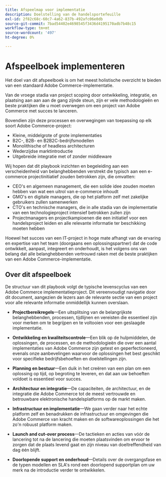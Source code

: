 ```yaml
---
title: Afspeelmap voor implementatie
description: Doelstelling van de handelsportefeuille
exl-id: 2f82c68c-60c7-4a62-837b-492afc06e0db
source-git-commit: 7bad54402e4698545f3436d4195170adb7b48c15
workflow-type: tm+mt
source-wordcount: '497'
ht-degree: 0%

---
```


# Afspeelboek implementeren

Het doel van dit afspeelboek is om het meest holistische overzicht te bieden van een standaard Adobe Commerce-implementatie.

Van de vroege stadia van project scoping door ontwikkeling, integratie, en plaatsing aan aan aan de gang zijnde steun, zijn er vele methodologieën en beste praktijken die u moet overwegen om een project van Adobe Commerce met succes te lanceren.

Bovendien zijn deze processen en overwegingen van toepassing op elk soort Adobe Commerce-project:

- Kleine, middelgrote of grote implementaties
- B2C-, B2B- en B2B2C-bedrijfsmodellen
- Monolithische of headless architecturen
- Wederzijdse marktintroductie
- Uitgebreide integratie met of zonder middleware

Wij hopen dat dit playbook inzichten en begeleiding aan een verscheidenheid van belanghebbenden verstrekt die typisch aan een e-commerce projectinitiatief zouden betrokken zijn, die omvatten:

- CEO&#39;s en algemeen management, die een solide idee zouden moeten hebben van wat een uitrol van e-commerce inhoudt
- GMO&#39;s en digitale managers, die op het platform zelf met zakelijke gebruikers zullen samenwerken
- CTO&#39;s en technische managers, die in alle stadia van de implementatie van een technologieproject intensief betrokken zullen zijn
- Projectmanagers en projectkampioenen die een initiatief voor een handelsproject leiden en alle relevante informatie ter beschikking moeten hebben

Hoewel het succes van een IT-project in hoge mate afhangt van de ervaring en expertise van het team (doorgaans een oplossingspartner) dat de code ontwikkelt, aanpast, integreert en onderhoudt, is het volgens ons van belang dat alle belanghebbenden vertrouwd raken met de beste praktijken van een Adobe Commerce-implementatie.

## Over dit afspeelboek

De structuur van dit playbook volgt de typische levenscyclus van een Adobe Commerce implementatieproject. Dit vereenvoudigt navigatie door dit document, aangezien de lezers aan de relevante sectie van een project voor alle relevante informatie onmiddellijk kunnen overslaan.

- **Projectbereikregels**—Een uitsplitsing van de belangrijkste belanghebbenden, processen, tijdlijnen en vereisten die essentieel zijn voor merken om te begrijpen en te voltooien voor een geslaagde implementatie.

- **Ontwikkeling en kwaliteitscontrole**—Een blik op de hulpmiddelen, de oplossingen, de processen, en de methodologieën die over een aantal implementaties van Adobe Commerce zijn getest en geperfectioneerd, evenals onze aanbevelingen waarvoor de oplossingen het best geschikt voor specifieke bedrijfsbehoeften en doelstellingen zijn.

- **Planning en bestuur**—Een duik in het creëren van een plan om een oplossing op tijd, op begroting te leveren, en dat aan uw behoeften voldoet is essentieel voor succes.

- **Architectuur en integratie**—De capaciteiten, de architectuur, en de integratie die Adobe Commerce tot de meest vertrouwde en betrouwbare elektronische handelsplatforms op de markt maken.

- **Infrastructuur en implementatie**—We gaan verder naar het echte platform zelf en benadrukken de infrastructuur en omgevingen die Adobe Commerce van kracht maken en de softwareoplossingen die het zo&#39;n robuust platform maken.

- **Launch and cut-over process**—De tactieken en acties van vóór de lancering tot na de lancering die moeten plaatsvinden om ervoor te zorgen dat de plaats levend gaat en zijn niveau van doeltreffendheid van dag één blijft.

- **Doorlopende support en onderhoud**—Details over de overgangsfase en de typen modellen en SLA&#39;s rond een doorlopend supportplan om uw merk na de introductie verder te ontwikkelen.
